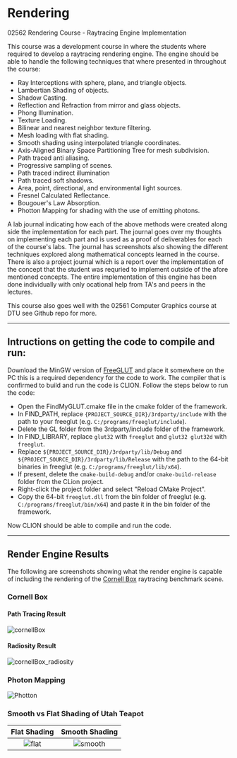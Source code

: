 # Rendering
02562 Rendering Course - Raytracing Engine Implementation    

This course was a development course in where the students where required to develop a raytracing rendering engine. The engine should be able to handle the following techniques that where presented in throughout the course:

- Ray Interceptions with sphere, plane, and triangle objects.
- Lambertian Shading of objects.
- Shadow Casting.
- Reflection and Refraction from mirror and glass objects.
- Phong Illumination.
- Texture Loading.
- Bilinear and nearest neighbor texture filtering.
- Mesh loading with flat shading.
- Smooth shading using interpolated triangle coordinates.
- Axis-Aligned Binary Space Partitioning Tree for mesh subdivision.
- Path traced anti aliasing.
- Progressive sampling of scenes.
- Path traced indirect illumination
- Path traced soft shadows.
- Area, point, directional, and environmental light sources.
- Fresnel Calculated Reflectance.
- Bougouer's Law Absorption.
- Photton Mapping for shading with the use of emitting photons.

A lab journal indicating how each of the above methods were created along side the implementation for each part. The journal goes over my thoughts on implementing each part and is used as a proof of deliverables for each of the course's labs. The journal has screenshots also showing the different techniques explored along mathematical concepts learned in the course. There is also a project journal which is a report over the implementation of the concept that the student was requried to implement outside of the afore mentioned concepts. The entire implementation of this engine has been done individually with only ocational help from TA's and peers in the lectures. 

This course also goes well with the 02561 Computer Graphics course at DTU see Github repo for more.

---

## Intructions on getting the code to compile and run:
Download the MinGW version of [FreeGLUT](https://www.transmissionzero.co.uk/software/freeglut-devel/) and place it somewhere on the PC this is a required dependency for the code to work. The compiler that is confirmed to build and run the code is CLION. Follow the steps below to run the code:

- Open the FindMyGLUT.cmake file in the cmake folder of the framework. 
- In FIND_PATH, replace `{PROJECT_SOURCE_DIR}/3rdparty/include` with the path to your freeglut (e.g. `C:/programs/freeglut/include`).
- Delete the GL folder from the 3rdparty/include folder of the framework.
- In FIND_LIBRARY, replace `glut32` with `freeglut` and `glut32 glut32d` with `freeglut`. 
- Replace `${PROJECT_SOURCE_DIR}/3rdparty/lib/Debug` and `${PROJECT_SOURCE_DIR}/3rdparty/lib/Release` with the path to the 64-bit binaries in freeglut (e.g. `C:/programs/freeglut/lib/x64`).
- If present, delete the `cmake-build-debug` and/or `cmake-build-release` folder from the CLion project.
- Right-click the project folder and select "Reload CMake Project".
- Copy the 64-bit `freeglut.dll` from the bin folder of freeglut (e.g. `C:/programs/freeglut/bin/x64`) and paste it in the bin folder of the framework.

Now CLION should be able to compile and run the code.

---

## Render Engine Results 
The following are screenshots showing what the render engine is capable of including the rendering of the [Cornell Box](https://www.graphics.cornell.edu/online/box/) raytracing benchmark scene. 

### Cornell Box

#### Path Tracing Result
![cornellBox](https://user-images.githubusercontent.com/45008469/206875979-2c2f5151-9c01-4801-aa6f-66fd0b40a9fc.png)

#### Radiosity Result
![cornellBox_radiosity]()

### Photon Mapping
![Photton](https://user-images.githubusercontent.com/45008469/206875971-68dad9a3-bbaa-4afd-8d39-5b82b6812406.png)


### Smooth vs Flat Shading of Utah Teapot
|                                                  Flat Shading                                                  |                                                  Smooth Shading                                                  |
| :------------------------------------------------------------------------------------------------------------: | :--------------------------------------------------------------------------------------------------------------: |
| ![flat](https://user-images.githubusercontent.com/45008469/206875950-1c6e9b66-35af-4dc0-a2e5-f3c236c0ceb0.png) | ![smooth](https://user-images.githubusercontent.com/45008469/206875958-eb177410-9f9b-4d76-9310-44bc5270ca82.png) |

